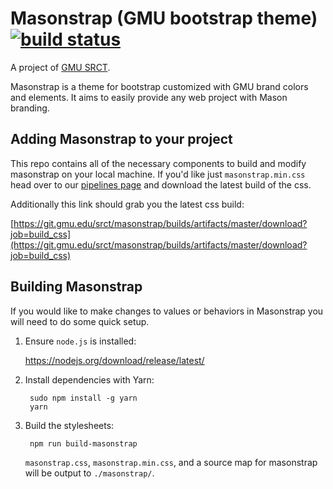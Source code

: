 # Masonstrap (GMU bootstrap theme) [![build status](https://git.gmu.edu/srct/masonstrap/badges/master/build.svg)](https://git.gmu.edu/srct/masonstrap/commits/master)

A project of [GMU SRCT](http://srct.gmu.edu).

Masonstrap is a theme for bootstrap customized with GMU brand colors and
elements. It aims to easily provide any web project with Mason branding.

## Adding Masonstrap to your project

This repo contains all of the necessary components to build and modify masonstrap
on your local machine. If you'd like just `masonstrap.min.css` head over to our
[pipelines page](https://git.gmu.edu/srct/masonstrap/pipelines) and download the
latest build of the css.

Additionally this link should grab you the latest css build:

[https://git.gmu.edu/srct/masonstrap/builds/artifacts/master/download?job=build_css](https://git.gmu.edu/srct/masonstrap/builds/artifacts/master/download?job=build_css)

## Building Masonstrap

If you would like to make changes to values or behaviors in Masonstrap you will
need to do some quick setup.

1. Ensure `node.js` is installed:

    https://nodejs.org/download/release/latest/

2. Install dependencies with Yarn:

        sudo npm install -g yarn
        yarn

3. Build the stylesheets:

        npm run build-masonstrap

    `masonstrap.css`, `masonstrap.min.css`, and a source map for masonstrap will be output to `./masonstrap/`.
